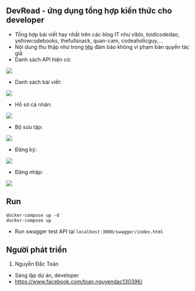 ## DevRead - ứng dụng tổng hợp kiến thức cho developer
- Tổng hợp bài viết hay nhất trên các blog IT như viblo, toidicodedao, yellowcodebooks, thefullsnack, quan-cam, codeaholicguy,...
- Nội dung thu thập như trong [tệp](https://github.com/dactoankmapydev/devread/blob/master/huong_dan/posts.csv) đảm bảo không vi phạm bản quyền tác giả
- Danh sách API hiện có:

![](https://github.com/dactoankmapydev/devread/blob/master/huong_dan/api.png)

- Danh sách bài viết:

![](https://github.com/dactoankmapydev/devread/blob/master/huong_dan/posts.jpg)

- Hồ sơ cá nhân:

![](https://github.com/dactoankmapydev/devread/blob/master/huong_dan/profile.jpg)

- Bộ sưu tập:

![](https://github.com/dactoankmapydev/devread/blob/master/huong_dan/collection.jpg)

- Đăng ký:

![](https://github.com/dactoankmapydev/devread/blob/master/huong_dan/signup.jpg)

- Đăng nhập:

![](https://github.com/dactoankmapydev/devread/blob/master/huong_dan/signin.jpg)

## Run
```
docker-compose up -d
docker-compose up
```

- Run swagger test API tại ```localhost:3000/swagger/index.html```

## Người phát triển
1. Nguyễn Đắc Toàn
- Sáng lập dự án, developer
- https://www.facebook.com/toan.nguyendac130396/



